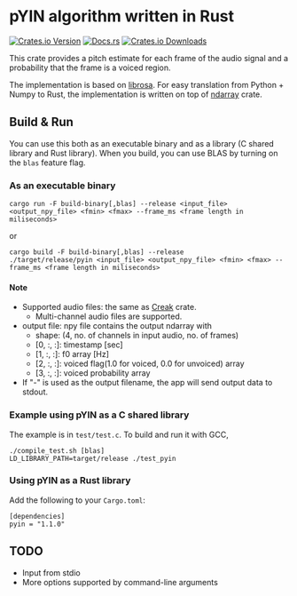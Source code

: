 # pYIN algorithm written in Rust

[![Crates.io Version](https://img.shields.io/crates/v/pyin.svg)](https://crates.io/crates/pyin)
[![Docs.rs](https://docs.rs/pyin/badge.svg)](https://docs.rs/pyin)
[![Crates.io Downloads](https://img.shields.io/crates/d/pyin.svg)](https://crates.io/crates/pyin)

This crate provides a pitch estimate for each frame of the audio signal and a probability that the frame is a voiced region.

The implementation is based on [librosa](https://librosa.org/doc/0.9.1/_modules/librosa/core/pitch.html#pyin).
For easy translation from Python + Numpy to Rust, the implementation is written on top of [ndarray](https://crates.io/crates/ndarray) crate.

## Build & Run

You can use this both as an executable binary and as a library (C shared library and Rust library).
When you build, you can use BLAS by turning on the `blas` feature flag.

### As an executable binary

```
cargo run -F build-binary[,blas] --release <input_file> <output_npy_file> <fmin> <fmax> --frame_ms <frame length in miliseconds>
```

or

```
cargo build -F build-binary[,blas] --release
./target/release/pyin <input_file> <output_npy_file> <fmin> <fmax> --frame_ms <frame length in miliseconds>
```

#### Note

- Supported audio files: the same as [Creak](https://crates.io/crates/creak) crate.
  - Multi-channel audio files are supported.
- output file: npy file contains the output ndarray with
  - shape: (4, no. of channels in input audio, no. of frames)
  - [0, :, :]: timestamp [sec]
  - [1, :, :]: f0 array [Hz]
  - [2, :, :]: voiced flag(1.0 for voiced, 0.0 for unvoiced) array
  - [3, :, :]: voiced probability array
- If "-" is used as the output filename, the app will send output data to stdout.

### Example using pYIN as a C shared library

The example is in `test/test.c`. To build and run it with GCC,

```
./compile_test.sh [blas]
LD_LIBRARY_PATH=target/release ./test_pyin
```

### Using pYIN as a Rust library

Add the following to your `Cargo.toml`:

```
[dependencies]
pyin = "1.1.0"
```

## TODO

- Input from stdio
- More options supported by command-line arguments
